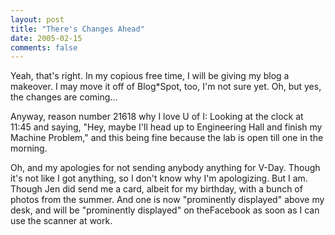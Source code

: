 ```yaml
---
layout: post
title: "There's Changes Ahead"
date: 2005-02-15
comments: false
---
```

Yeah, that's right. In my copious free time, I will be giving my blog a
makeover. I may move it off of Blog\*Spot, too, I'm not sure yet. Oh, but yes,
the changes are coming...




Anyway, reason number 21618 why I love U of I: Looking at the clock at 11:45
and saying, "Hey, maybe I'll head up to Engineering Hall and finish my Machine
Problem," and this being fine because the lab is open till one in the morning.




Oh, and my apologies for not sending anybody anything for V-Day. Though it's
not like I got anything, so I don't know why I'm apologizing. But I am. Though
Jen did send me a card, albeit for my birthday, with a bunch of photos from
the summer. And one is now "prominently displayed" above my desk, and will be
"prominently displayed" on theFacebook as soon as I can use the scanner at
work.
